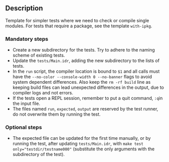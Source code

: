 ## Description

Template for simpler tests where we need to check or compile single modules. For tests that require a package, see the
template `with-ipkg`.

### Mandatory steps
* Create a new subdirectory for the tests. Try to adhere to the naming scheme of existing tests.
* Update the `tests/Main.idr`, adding the new subdirectory to the lists of tests.
* In the `run` script, the compiler location is bound to `$1` and all calls must have the `--no-color --console-width 0
--no-banner` flags to avoid system dependent differences. Also keep the `rm -rf build` line as keeping build files can
lead unexpected differences in the output, due to compiler logs and not errors.
* If the tests open a REPL session, remember to put a quit command, `:q`in the input file.
* The files named `run`, `expected`, `output` are reserved by the test runner, do not overwrite them by running the test.

### Optional steps
* The expected file can be updated for the first time manually, or by running the test, after updating `tests/Main.idr`,
with `make test only="testdir/testname000"` (substitute the only arguments with the subdirectory of the test).

